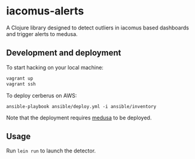 # iacomus-alerts

A Clojure library designed to detect outliers in iacomus based dashboards and trigger
alerts to medusa.

Development and deployment
--------------------------

To start hacking on your local machine:
```bash
vagrant up
vagrant ssh
```

To deploy cerberus on AWS:
```
ansible-playbook ansible/deploy.yml -i ansible/inventory
```

Note that the deployment requires [medusa](https://github.com/mozilla/medusa) to be deployed.

## Usage

Run `lein run` to launch the detector.
